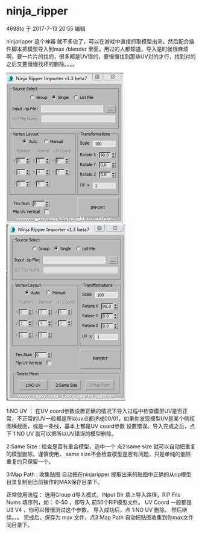 # ninja_ripper


4698to 于 2017-7-13 20:55 编辑


ninjaripper 这个神器 就不多说了，可以在游戏中直接抓取模型出来。然后配合插件脚本把模型导入到max /blender 里面。用过的人都知道，导入是时候很麻烦啊，要一片片的找的，很多都是UV错的，要慢慢找到那些UV对的才行，找到对的之后又要慢慢找坏的删除。。。。

![image](https://github.com/4698to/ninja_ripper/blob/master/214007g98w8mmhc9m6w6r6.jpg)
![image](https://github.com/4698to/ninja_ripper/blob/master/214441dqiiaouzq496ovnn.jpg)

1:NO UV  ：
在UV coord参数设置正确的情况下导入过程中检查模型UV是否正常，不正常的UV一般都是所以uv点都挤成00/01，如果你发现模型UV是某个侧视图横截面，或是一条线，基本上都是UV coord参数 设置错误。导入完成之后，点下 1:NO UV 就可以把所以UV错误的模型删除。

2:Same Size :
检查是否有重合模型，选中一个 点2:same size 就可以自动把重复的模型删除。谨慎使用， same size不会检查模型是否有问题，只是单纯的删除重复的只保留一个。

3:Map Path :      收集贴图
自动把在ninjaripper 提取出来的贴图中正确的从rip模型目录复制到当前操作的MAX保存目录下。

正常使用流程：
选用Group d导入模式，INput Dir 填上导入路径，RIP File Nums 填序列，如： 0-50  ，即导入 前50个RIP模型文件。
UV Coord 一般都是 U3 V4 ，你可以慢慢测试这个参数。
导入成功后，点 1:NO UV 删除。
然后继续。。。
完成后，保存为 max 文件，点3:Map Path  自动把贴图收集到你max文件同目录下。
